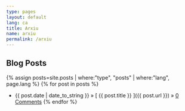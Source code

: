 ```yaml
---
type: pages
layout: default
lang: ca
title: Arxiu
name: arxiu
permalink: /arxiu
---
```


## Blog Posts

{% assign posts=site.posts | where:"type", "posts" | where:"lang", page.lang %} 
{% for post in posts %}
  * {{ post.date | date_to_string }} &raquo; [ {{ post.title }} ]({{ post.url }}) &raquo; <a href="{{ post.url }}#disqus_thread" data-disqus-identifier="{{ post.title }}">0 Comments</a> 
{% endfor %}



	
